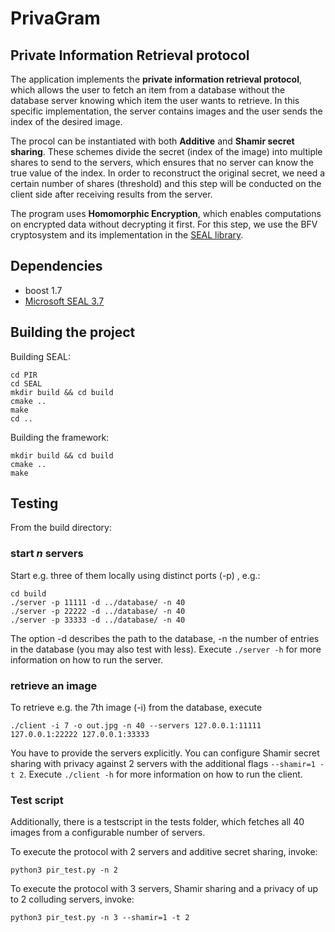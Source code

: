 # PrivaGram
<h2>Private Information Retrieval protocol</h2>

<p> The application implements the <strong>private information retrieval protocol</strong>, which allows the user to fetch an item from a database without the database server knowing which item the user wants to retrieve. In this specific implementation, the server contains images and the user sends the index of the desired image.</p>

<p>The procol can be instantiated with both <strong>Additive</strong> and <strong>Shamir secret sharing</strong>. These schemes divide the secret (index of the image) into multiple shares to send to the servers, which ensures that no server can know the true value of the index.
In order to reconstruct the original secret, we need a certain number of shares (threshold) and this step will be conducted on the client side after receiving results from the server.</p>

<p>The program uses <strong>Homomorphic Encryption</strong>, which enables computations on encrypted data without decrypting it first. For this step, we use the BFV cryptosystem and its implementation in the <a href="https://github.com/microsoft/SEAL" target="_blank">SEAL library</a>.</p>

## Dependencies
- boost 1.7
- [Microsoft SEAL 3.7](https://github.com/Microsoft/SEAL)

## Building the project
Building SEAL:
```shell
cd PIR
cd SEAL
mkdir build && cd build
cmake ..
make
cd ..
```

Building the framework:
```shell
mkdir build && cd build
cmake ..
make
```

## Testing
From the build directory:
### start _n_ servers
Start e.g. three of them locally using distinct ports (-p) , e.g.:

```shell
cd build
./server -p 11111 -d ../database/ -n 40
./server -p 22222 -d ../database/ -n 40
./server -p 33333 -d ../database/ -n 40
```
The option -d describes the path to the database, -n the number of entries in the database (you may also test with less). Execute `./server -h` for more information on how to run the server.

### retrieve an image
To retrieve e.g. the 7th image (-i) from the database, execute

```shell
./client -i 7 -o out.jpg -n 40 --servers 127.0.0.1:11111 127.0.0.1:22222 127.0.0.1:33333
```

You have to provide the servers explicitly. You can configure Shamir secret sharing with privacy against 2 servers with the additional flags `--shamir=1 -t 2`. Execute `./client -h` for more information on how to run the client.

### Test script
Additionally, there is a testscript in the tests folder, which fetches all 40 images from a configurable number of servers.

To execute the protocol with 2 servers and additive secret sharing, invoke:
```shell
python3 pir_test.py -n 2
```

To execute the protocol with 3 servers, Shamir sharing and a privacy of up to 2 colluding servers, invoke:
```shell
python3 pir_test.py -n 3 --shamir=1 -t 2
```


